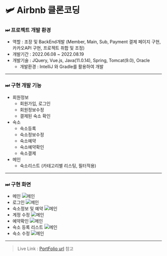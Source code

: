 # 🛩 Airbnb 클론코딩
### ⏭ 프로젝트 개발 환경
* 역할 : 조장 및 BackEnd개발 (Member, Main, Sub, Payment 결제 페이지 구현, 카카오API 구현, 프로젝트 취합 및 조정)
* 개발기간 : 2022.06.08 ~ 2022.08.19
* 개발기술 : JQuery, Vue.js, Java(11.0.14), Spring, Tomcat(9.0), Oracle
    * 개발환경 : IntelliJ 와 Gradle를 활용하여 개발
---
### ⏭ 구현 개발 기능
* 회원정보
    * 회원가입, 로그인
    * 회원정보수정
    * 결제된 숙소 확인
* 숙소
    * 숙소등록
    * 숙소정보수정
    * 숙소예약
    * 숙소예약확인
    * 숙소결제
* 메인
    * 숙소리스트 (카테고리별 리스팅, 필터적용)       
---
### ⏭ 구현 화면
* 메인
![메인](https://parks-od.github.io/images/main.png)
* 로그인
![메인](https://parks-od.github.io/images/login.png)
* 숙소정보 및 예약
![메인](https://parks-od.github.io/images/sub.png)
* 계정 수정
![메인](https://parks-od.github.io/images/account.png)
* 예약확인
![메인](https://parks-od.github.io/images/travel.png)
* 숙소 등록 리스트
![메인](https://parks-od.github.io/images/list.png)
* 숙소 수정
![메인](https://parks-od.github.io/images/edit.png)
---
> Live Link : [PortFolio url](https://parks-od.github.io/) 참고 
